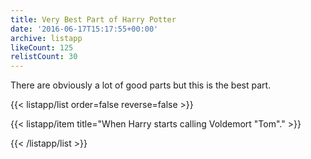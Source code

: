 ```yaml
---
title: Very Best Part of Harry Potter
date: '2016-06-17T15:17:55+00:00'
archive: listapp
likeCount: 125
relistCount: 30
---
```


There are obviously a lot of good parts but this is the best part.

{{< listapp/list order=false reverse=false >}}

   {{< listapp/item title="When Harry starts calling Voldemort \"Tom\"." >}}

{{< /listapp/list >}}

